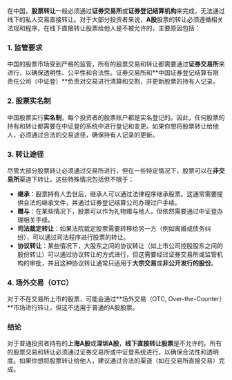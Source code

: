 在中国，**股票转让**一般必须通过**证券交易所**或**证券登记结算机构**来完成，无法通过线下的私人交易直接转让。对于大部分投资者来说，**A股**股票的转让必须遵循相关法规和程序，在线下直接转让股票给他人是不被允许的，主要原因包括：

### 1. **监管要求**
中国的股票市场受到严格的监管，所有的股票交易和转让都需要通过**证券交易所**来进行，以确保透明性、公平性和合法性。证券交易所和**中国证券登记结算有限责任公司（中证登）**负责对交易进行清算和交割，并更新股票的持有人记录。

### 2. **股票实名制**
中国股票实行**实名制**，每个投资者的股票账户都是实名登记的。因此，任何股票的持有和转让都需要在中证登的系统中进行登记和变更。如果你想将股票转让给他人，必须通过合法的交易途径，确保持有人记录的更新。

### 3. **转让途径**
尽管大部分股票转让必须通过交易所进行，但在一些特定情况下，股票可以在**非交易所**渠道下转让。这些特殊情况包括但不限于：

- **继承**：股票持有人去世后，继承人可以通过法律程序继承股票。这通常需要提供合法的继承文件，并通过证券登记结算公司办理过户手续。
- **赠与**：在某些情况下，股票可以作为礼物赠与他人，但依然需要通过中证登办理相关手续。
- **司法裁定转让**：如果法院裁定股票需要转移给另一方（例如离婚或债务纠纷），可以通过司法程序进行股票的转让。
- **协议转让**：某些情况下，大股东之间的协议转让（如上市公司控股股东之间的股份转让）可以通过协议转让的方式进行，但这需要经过证券交易所或监管机构的审批，并且这种协议转让通常只适用于**大宗交易**或**非公开发行的股份**。

### 4. **场外交易（OTC）**
对于不在交易所上市的股票，可能会通过**场外交易（OTC, Over-the-Counter）**市场进行转让，但这不适用于普通的A股股票。

### 结论
对于普通投资者持有的**上海A股**或**深圳A股**，**线下直接转让股票**是不允许的。所有的股票交易和转让必须通过证券交易所或中证登系统进行，以确保合法性和透明度。如果你想将股票转让给他人，建议通过合法的渠道（如在交易所直接交易）完成。